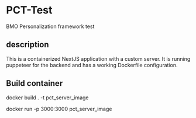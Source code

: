 # PCT-Test

BMO Personalization framework test

## description

This is a containerized NextJS application with a custom server. It is running puppeteer for the backend and has a working Dockerfile configuration.

## Build container

docker build . -t pct_server_image

docker run -p 3000:3000 pct_server_image
